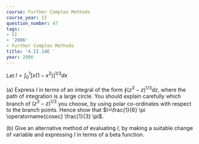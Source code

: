 ```yaml
---
course: Further Complex Methods
course_year: II
question_number: 47
tags:
- II
- '2006'
- Further Complex Methods
title: '4.II.14E '
year: 2006
---
```



Let $I=\int_{0}^{1}\left[x\left(1-x^{2}\right)\right]^{1 / 3} d x$

(a) Express $I$ in terms of an integral of the form $\oint\left(z^{3}-z\right)^{1 / 3} d z$, where the path of integration is a large circle. You should explain carefully which branch of $\left(z^{3}-z\right)^{1 / 3}$ you choose, by using polar co-ordinates with respect to the branch points. Hence show that $I=\frac{1}{6} \pi \operatorname{cosec} \frac{1}{3} \pi$.

(b) Give an alternative method of evaluating $I$, by making a suitable change of variable and expressing $I$ in terms of a beta function.